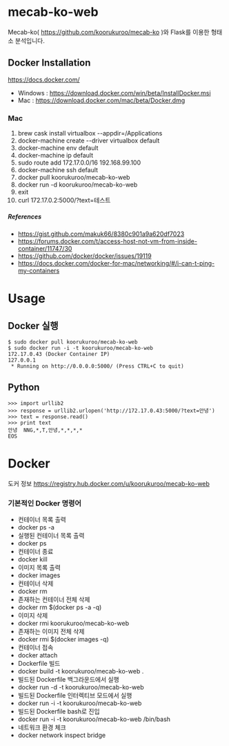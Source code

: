 # mecab-ko-web
Mecab-ko( https://github.com/koorukuroo/mecab-ko )와 Flask를 이용한 형태소 분석입니다.

## Docker Installation
https://docs.docker.com/
- Windows : https://download.docker.com/win/beta/InstallDocker.msi
- Mac : https://download.docker.com/mac/beta/Docker.dmg
### Mac
1. brew cask install virtualbox --appdir=/Applications
2. docker-machine create --driver virtualbox default
3. docker-machine env default
4. docker-machine ip default
5. sudo route add 172.17.0.0/16 192.168.99.100
6. docker-machine ssh default
7. docker pull koorukuroo/mecab-ko-web
8. docker run -d koorukuroo/mecab-ko-web
9. exit
10. curl 172.17.0.2:5000/?text=테스트
##### References
- https://gist.github.com/makuk66/8380c901a9a620df7023
- https://forums.docker.com/t/access-host-not-vm-from-inside-container/11747/30
- https://github.com/docker/docker/issues/19119
- https://docs.docker.com/docker-for-mac/networking/#/i-can-t-ping-my-containers


# Usage
## Docker 실행
```
$ sudo docker pull koorukuroo/mecab-ko-web
$ sudo docker run -i -t koorukuroo/mecab-ko-web
172.17.0.43 (Docker Container IP)
127.0.0.1
 * Running on http://0.0.0.0:5000/ (Press CTRL+C to quit)
```
## Python
```
>>> import urllib2
>>> response = urllib2.urlopen('http://172.17.0.43:5000/?text=안녕')
>>> text = response.read()
>>> print text
안녕	NNG,*,T,안녕,*,*,*,*
EOS
```

# Docker
도커 정보
https://registry.hub.docker.com/u/koorukuroo/mecab-ko-web
### 기본적인 Docker 명령어
- 컨테이너 목록 출력
 - docker ps -a
- 실행된 컨테이너 목록 출력
 - docker ps
- 컨테이너 종료
 - docker kill <CONTAINER ID>
- 이미지 목록 출력
 - docker images
- 컨테이너 삭제
 - docker rm <CONTAINER ID>
- 존재하는 컨테이너 전체 삭제
 - docker rm $(docker ps -a -q)
- 이미지 삭제
 - docker rmi koorukuroo/mecab-ko-web
- 존재하는 이미지 전체 삭제
 - docker rmi $(docker images -q)
- 컨테이너 접속
 - docker attach <CONTAINER ID>
- Dockerfile 빌드
 - docker build -t koorukuroo/mecab-ko-web .
- 빌드된 Dockerfile 백그라운드에서 실행
 - docker run -d -t koorukuroo/mecab-ko-web
- 빌드된 Dockerfile 인터렉티브 모드에서 실행
 - docker run -i -t koorukuroo/mecab-ko-web
- 빌드된 Dockerfile bash로 진입
 - docker run -i -t koorukuroo/mecab-ko-web /bin/bash
- 네트워크 환경 체크
 - docker network inspect bridge
